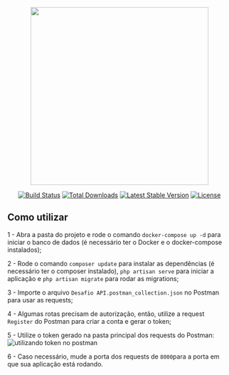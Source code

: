 <p align="center"><a href="https://laravel.com" target="_blank"><img src="https://raw.githubusercontent.com/laravel/art/master/logo-lockup/5%20SVG/2%20CMYK/1%20Full%20Color/laravel-logolockup-cmyk-red.svg" width="400"></a></p>

<p align="center">
<a href="https://travis-ci.org/laravel/framework"><img src="https://travis-ci.org/laravel/framework.svg" alt="Build Status"></a>
<a href="https://packagist.org/packages/laravel/framework"><img src="https://img.shields.io/packagist/dt/laravel/framework" alt="Total Downloads"></a>
<a href="https://packagist.org/packages/laravel/framework"><img src="https://img.shields.io/packagist/v/laravel/framework" alt="Latest Stable Version"></a>
<a href="https://packagist.org/packages/laravel/framework"><img src="https://img.shields.io/packagist/l/laravel/framework" alt="License"></a>
</p>

## Como utilizar

1 - Abra a pasta do projeto e rode o comando `docker-compose up -d` para iniciar o banco de dados (é necessário ter o Docker e o docker-compose instalados);

2 - Rode o comando `composer update` para instalar as dependências (é necessário ter o composer instalado), `php artisan serve` para iniciar a aplicação e `php artisan migrate` para rodar as migrations;

3 - Importe o arquivo `Desafio API.postman_collection.json` no Postman para usar as requests;

4 - Algumas rotas precisam de autorização, então, utilize a request `Register` do Postman para criar a conta e gerar o token;

5 - Utilize o token gerado na pasta principal dos requests do Postman:
![utilizando token no postman](https://prnt.sc/1tdln72)

6 - Caso necessário, mude a porta dos requests de `8000`para a porta em que sua aplicação está rodando.
